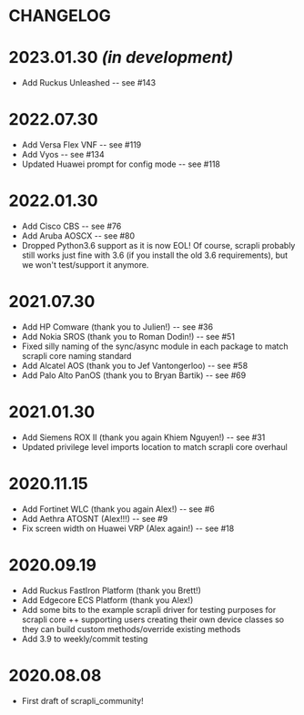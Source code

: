 CHANGELOG
=======

# 2023.01.30 _(in development)_
- Add Ruckus Unleashed -- see #143


# 2022.07.30
- Add Versa Flex VNF -- see #119
- Add Vyos -- see #134
- Updated Huawei prompt for config mode -- see #118


# 2022.01.30
- Add Cisco CBS -- see #76
- Add Aruba AOSCX -- see #80
- Dropped Python3.6 support as it is now EOL! Of course, scrapli probably still works just fine with 3.6 (if you 
  install the old 3.6 requirements), but we won't test/support it anymore.


# 2021.07.30
- Add HP Comware (thank you to Julien!) -- see #36
- Add Nokia SROS (thank you to Roman Dodin!) -- see #51
- Fixed silly naming of the sync/async module in each package to match scrapli core naming standard
- Add Alcatel AOS (thank you to Jef Vantongerloo) -- see #58
- Add Palo Alto PanOS (thank you to Bryan Bartik) -- see #69


# 2021.01.30
- Add Siemens ROX II (thank you again Khiem Nguyen!) -- see #31
- Updated privilege level imports location to match scrapli core overhaul


# 2020.11.15
- Add Fortinet WLC (thank you again Alex!) -- see #6
- Add Aethra ATOSNT (Alex!!!) -- see #9
- Fix screen width on Huawei VRP (Alex again!) -- see #18


# 2020.09.19
- Add Ruckus FastIron Platform (thank you Brett!)
- Add Edgecore ECS Platform (thank you Alex!)
- Add some bits to the example scrapli driver for testing purposes for scrapli core ++ supporting users creating
 their own device classes so they can build custom methods/override existing methods
- Add 3.9 to weekly/commit testing


# 2020.08.08
- First draft of scrapli_community!
